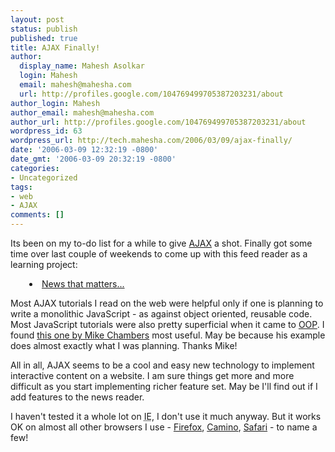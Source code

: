 ```yaml
---
layout: post
status: publish
published: true
title: AJAX Finally!
author:
  display_name: Mahesh Asolkar
  login: Mahesh
  email: mahesh@mahesha.com
  url: http://profiles.google.com/104769499705387203231/about
author_login: Mahesh
author_email: mahesh@mahesha.com
author_url: http://profiles.google.com/104769499705387203231/about
wordpress_id: 63
wordpress_url: http://tech.mahesha.com/2006/03/09/ajax-finally/
date: '2006-03-09 12:32:19 -0800'
date_gmt: '2006-03-09 20:32:19 -0800'
categories:
- Uncategorized
tags:
- web
- AJAX
comments: []
---
```

<p>Its been on my to-do list for a while to give <a href="http://www.answers.com/topic/ajax-programming?method=22&ff=1" title="What is AJAX?">AJAX</a> a shot. Finally got some time over last couple of weekends to come up with this feed reader as a learning project:</p>
<li style="margin-left: 30px"><a href="http://st.mahesha.com/feedr/" title="AJAX experiment/learning project">News that matters...</a></li>
<p>Most AJAX tutorials I read on the web were helpful only if one is planning to write a monolithic JavaScript - as against object oriented, reusable code. Most JavaScript tutorials were also pretty superficial when it came to <a href="http://www.answers.com/main/ntquery?method=4&dsid=2222&dekey=Object-oriented+programming&gwp=8&curtab=2222_1&linktext=Object-oriented%20programming" title="Object Oriented Programming">OOP</a>. I found <a href="http://weblogs.macromedia.com/mesh/archives/2006/01/encapsulating_a.cfm" title="Encapsulating Ajax XMLHTTPRequest Calls within JavaScript classes">this one by Mike Chambers</a> most useful. May be because his example does almost exactly what I was planning. Thanks Mike!</p>
<p>All in all, AJAX seems to be a cool and easy new technology to implement interactive content on a website. I am sure things get more and more difficult as you start implementing richer feature set. May be I'll find out if I add features to the news reader.</p>
<p>I haven't tested it a whole lot on <acronym title="Internet Explorer">IE</acronym>, I don't use it much anyway. But it works OK on almost all other browsers I use - <a href="http://www.getfirefox.com/" title="About Firefox">Firefox</a>, <a href="http://www.caminobrowser.org/" title="About Camino">Camino</a>, <a href="http://www.apple.com/safari/" title="About Safari">Safari</a> - to name a few!</p>
